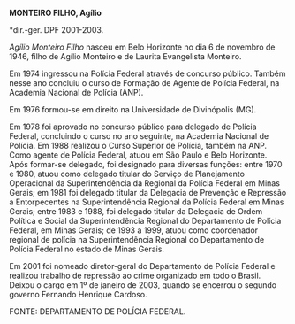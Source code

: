 **MONTEIRO FILHO, Agílio**

\*dir.-ger. DPF 2001-2003.

*Agílio Monteiro Filho* nasceu em Belo Horizonte no dia 6 de novembro de
1946, filho de Agílio Monteiro e de Laurita Evangelista Monteiro.

Em 1974 ingressou na Polícia Federal através de concurso público. Também
nesse ano concluiu o curso de Formação de Agente de Polícia Federal, na
Academia Nacional de Polícia (ANP).

Em 1976 formou-se em direito na Universidade de Divinópolis (MG).

Em 1978 foi aprovado no concurso público para delegado de Polícia
Federal, concluindo o curso no ano seguinte, na Academia Nacional de
Polícia. Em 1988 realizou o Curso Superior de Polícia, também na ANP.
Como agente de Polícia Federal, atuou em São Paulo e Belo Horizonte.
Após formar-se delegado, foi designado para diversas funções: entre 1970
e 1980, atuou como delegado titular do Serviço de Planejamento
Operacional da Superintendência da Regional da Polícia Federal em Minas
Gerais; em 1981 foi delegado titular da Delegacia de Prevenção e
Repressão a Entorpecentes na Superintendência Regional da Polícia
Federal em Minas Gerais; entre 1983 e 1988, foi delegado titular da
Delegacia de Ordem Política e Social da Superintendência Regional do
Departamento de Polícia Federal, em Minas Gerais; de 1993 a 1999, atuou
como coordenador regional de polícia na Superintendência Regional do
Departamento de Polícia Federal no estado de Minas Gerais.

Em 2001 foi nomeado diretor-geral do Departamento de Polícia Federal e
realizou trabalho de repressão ao crime organizado em todo o Brasil.
Deixou o cargo em 1º de janeiro de 2003, quando se encerrou o segundo
governo Fernando Henrique Cardoso.

FONTE: DEPARTAMENTO DE POLÍCIA FEDERAL.
